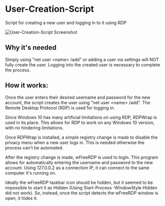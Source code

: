 # User-Creation-Script

Script for creating a new user and logging in to it using RDP

![User-Creation-Script Screenshot](User-Creation-Script/READMEimg.png)

## Why it's needed

Simply using "net user \<name\> /add" or adding a user via settings will NOT fully create the user. Logging into the created user is necessary to complete the process.

## How it works:

Once the user enters their desired username and password for the new account, the script creates the user using "net user \<name\> /add". The Remote Desktop Protocol (RDP) is used for logging in.

Since Windows 10 has many artificial limitations on using RDP, RDPWrap is used in its place. This allows for RDP to work on any Windows 10 version, with no hindering limitations.

Once RDPWrap is installed, a simple registry change is made to disable the privacy menu when a new user logs in. This is needed otherwise the process can't be automated.

After the registry change is made, wFreeRDP is used to login. This program allows for automatically entering the username and password to the new account. Using 127.0.0.2 as a connection IP, it can connect to the same computer it's running on.

Ideally the wFreeRDP taskbar icon should be hidden, but it seemed to be impossible to start it as Hidden (Using Start-Process -WindowStyle Hidden did not work). So, instead, once the script detects the wFreeRDP window is open, it hides it.


